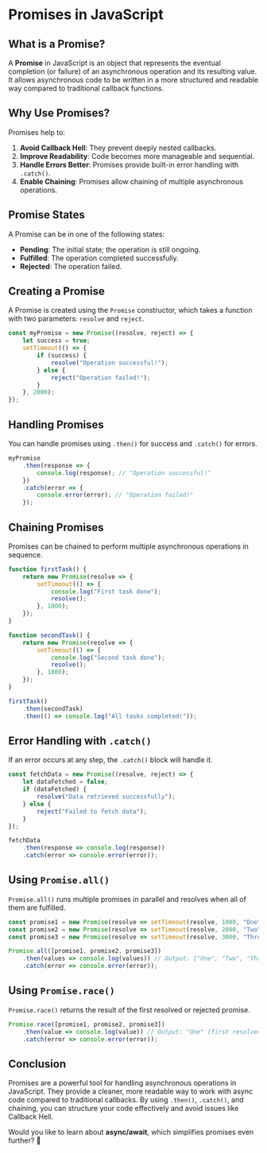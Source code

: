 # Promises in JavaScript

## What is a Promise?
A **Promise** in JavaScript is an object that represents the eventual completion (or failure) of an asynchronous operation and its resulting value. It allows asynchronous code to be written in a more structured and readable way compared to traditional callback functions.

## Why Use Promises?
Promises help to:
1. **Avoid Callback Hell**: They prevent deeply nested callbacks.
2. **Improve Readability**: Code becomes more manageable and sequential.
3. **Handle Errors Better**: Promises provide built-in error handling with `.catch()`.
4. **Enable Chaining**: Promises allow chaining of multiple asynchronous operations.

## Promise States
A Promise can be in one of the following states:
- **Pending**: The initial state; the operation is still ongoing.
- **Fulfilled**: The operation completed successfully.
- **Rejected**: The operation failed.

## Creating a Promise
A Promise is created using the `Promise` constructor, which takes a function with two parameters: `resolve` and `reject`.

```js
const myPromise = new Promise((resolve, reject) => {
    let success = true;
    setTimeout(() => {
        if (success) {
            resolve("Operation successful!");
        } else {
            reject("Operation failed!");
        }
    }, 2000);
});
```

## Handling Promises
You can handle promises using `.then()` for success and `.catch()` for errors.

```js
myPromise
    .then(response => {
        console.log(response); // "Operation successful!"
    })
    .catch(error => {
        console.error(error); // "Operation failed!"
    });
```

## Chaining Promises
Promises can be chained to perform multiple asynchronous operations in sequence.

```js
function firstTask() {
    return new Promise(resolve => {
        setTimeout(() => {
            console.log("First task done");
            resolve();
        }, 1000);
    });
}

function secondTask() {
    return new Promise(resolve => {
        setTimeout(() => {
            console.log("Second task done");
            resolve();
        }, 1000);
    });
}

firstTask()
    .then(secondTask)
    .then(() => console.log("All tasks completed!"));
```

## Error Handling with `.catch()`
If an error occurs at any step, the `.catch()` block will handle it.

```js
const fetchData = new Promise((resolve, reject) => {
    let dataFetched = false;
    if (dataFetched) {
        resolve("Data retrieved successfully");
    } else {
        reject("Failed to fetch data");
    }
});

fetchData
    .then(response => console.log(response))
    .catch(error => console.error(error));
```

## Using `Promise.all()`
`Promise.all()` runs multiple promises in parallel and resolves when all of them are fulfilled.

```js
const promise1 = new Promise(resolve => setTimeout(resolve, 1000, "One"));
const promise2 = new Promise(resolve => setTimeout(resolve, 2000, "Two"));
const promise3 = new Promise(resolve => setTimeout(resolve, 3000, "Three"));

Promise.all([promise1, promise2, promise3])
    .then(values => console.log(values)) // Output: ["One", "Two", "Three"]
    .catch(error => console.error(error));
```

## Using `Promise.race()`
`Promise.race()` returns the result of the first resolved or rejected promise.

```js
Promise.race([promise1, promise2, promise3])
    .then(value => console.log(value)) // Output: "One" (first resolved promise)
    .catch(error => console.error(error));
```

## Conclusion
Promises are a powerful tool for handling asynchronous operations in JavaScript. They provide a cleaner, more readable way to work with async code compared to traditional callbacks. By using `.then()`, `.catch()`, and chaining, you can structure your code effectively and avoid issues like Callback Hell.

Would you like to learn about **async/await**, which simplifies promises even further? 🚀